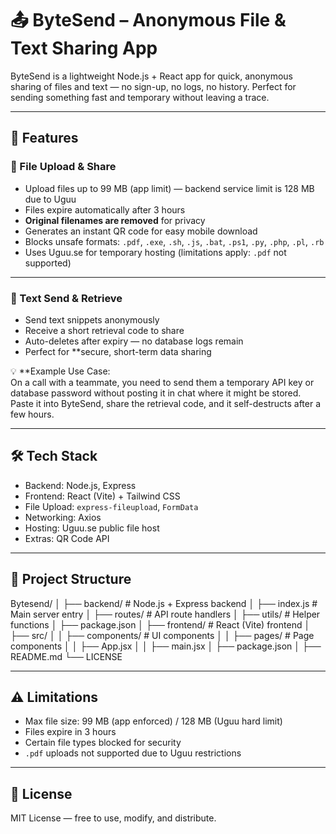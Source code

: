 # 📤 ByteSend – Anonymous File & Text Sharing App

ByteSend is a lightweight Node.js + React app for quick, anonymous sharing of files and text — no sign-up, no logs, no history. Perfect for sending something fast and temporary without leaving a trace.

---

## 🚀 Features

### 📂 File Upload & Share
- Upload files up to 99 MB (app limit) — backend service limit is 128 MB due to Uguu
- Files expire automatically after 3 hours
- **Original filenames are removed** for privacy
- Generates an instant QR code for easy mobile download
- Blocks unsafe formats: `.pdf`, `.exe`, `.sh`, `.js`, `.bat`, `.ps1`, `.py`, `.php`, `.pl`, `.rb`
- Uses Uguu.se for temporary hosting (limitations apply: `.pdf` not supported)

---

### 📝 Text Send & Retrieve
- Send text snippets anonymously
- Receive a short retrieval code to share
- Auto-deletes after expiry — no database logs remain
- Perfect for **secure, short-term data sharing

💡 **Example Use Case:  
On a call with a teammate, you need to send them a temporary API key or database password without posting it in chat where it might be stored.  
Paste it into ByteSend, share the retrieval code, and it self-destructs after a few hours.

---

## 🛠 Tech Stack
- Backend: Node.js, Express
- Frontend: React (Vite) + Tailwind CSS
- File Upload: `express-fileupload`, `FormData`
- Networking: Axios
- Hosting: Uguu.se public file host
- Extras: QR Code API

---

## 📂 Project Structure
Bytesend/
│
├── backend/ # Node.js + Express backend
│ ├── index.js # Main server entry
│ ├── routes/ # API route handlers
│ ├── utils/ # Helper functions
│ ├── package.json
│
├── frontend/ # React (Vite) frontend
│ ├── src/
│ │ ├── components/ # UI components
│ │ ├── pages/ # Page components
│ │ ├── App.jsx
│ │ ├── main.jsx
│ ├── package.json
│
├── README.md
└── LICENSE

---

## ⚠ Limitations
- Max file size: 99 MB (app enforced) / 128 MB (Uguu hard limit)
- Files expire in 3 hours
- Certain file types blocked for security
- `.pdf` uploads not supported due to Uguu restrictions

---

## 📜 License
MIT License — free to use, modify, and distribute.
